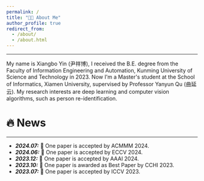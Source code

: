 ```yaml
---
permalink: /
title: "👨‍🎓 About Me"
author_profile: true
redirect_from: 
  - /about/
  - /about.html
---
```

<hr>
My name is Xiangbo Yin (尹祥博), I received the B.E. degree from the Faculty of Information Engineering and Automation, Kunming University of Science and Technology in 2023. Now I'm a Master's student at the School of Informatics, Xiamen University, supervised by Professor Yanyun Qu (曲延云). My research interests are deep learning and computer vision algorithms, such as person re-identification.

<!-- My research interest includes neural machine translation and computer vision. I have published more than 100 papers at the top international AI conferences with total <a href='https://scholar.google.com/citations?user=DhtAFkwAAAAJ'>google scholar citations <strong><span id='total_cit'>260000+</span></strong></a> (You can also use google scholar badge <a href='https://scholar.google.com/citations?user=DhtAFkwAAAAJ'><img src="https://img.shields.io/endpoint?url={{ url | url_encode }}&logo=Google%20Scholar&labelColor=f6f6f6&color=9cf&style=flat&label=citations"></a>). -->


🔥 News
======
<hr>
<ul>
  <li>
    <strong><i>2024.07:</i></strong> 🎉 One paper is accepted by ACMMM 2024.
  </li>
  <li>
    <strong><i>2024.06:</i></strong> 🎉 One paper is accepted by ECCV 2024.
  </li>
  <li>
    <strong><i>2023.12:</i></strong> 🎉 One paper is accepted by AAAI 2024.
  </li>
    <li>
    <strong><i>2023.10:</i></strong> 🎉 One paper is awarded as Best Paper by CCHI 2023.
  </li>
  <li>
    <strong><i>2023.07:</i></strong> 🎉 One paper is accepted by ICCV 2023.
  </li>
</ul>